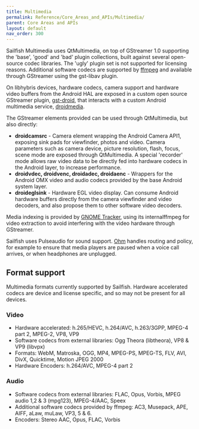 ```yaml
---
title: Multimedia
permalink: Reference/Core_Areas_and_APIs/Multimedia/
parent: Core Areas and APIs
layout: default
nav_order: 300
---
```


Sailfish Multimedia uses QtMultimedia, on top of GStreamer 1.0
supporting the 'base', 'good' and 'bad' plugin collections, built
against several open-source codec libraries. The 'ugly' plugin set is
not supported for licensing reasons. Additional software codecs are
supported by [ffmpeg](https://ffmpeg.org/) and available through
GStreamer using the gst-libav plugin.

On libhybris devices, hardware codecs, camera support and hardware video
buffers from the Android HAL are exposed in a custom open source
GStreamer plugin, [gst-droid](https://github.com/sailfishos/gst-droid),
that interacts with a custom Android multimedia service,
[droidmedia](https://github.com/sailfishos/droidmedia).

The GStreamer elements provided can be used through QtMultimedia, but
also directly:

  - **droidcamsrc** - Camera element wrapping the Android Camera API1,
    exposing sink pads for viewfinder, photos and video. Camera
    parameters such as camera device, picture resolution, flash, focus,
    scene mode are exposed through QtMultimedia. A special 'recorder'
    mode allows raw video data to be directly fed into hardware codecs
    in the Android layer, to increase performance.
  - **droidvdec, droidvenc, droidadec, droidaenc** - Wrappers for the
    Android OMX video and audio codecs provided by the base Android
    system layer.
  - **droideglsink** - Hardware EGL video display. Can consume Android
    hardware buffers directly from the camera viewfinder and video
    decoders, and also propose them to other software video decoders.

Media indexing is provided by [GNOME
Tracker](https://wiki.gnome.org/Projects/Tracker/), using its
internalffmpeg for video extraction to avoid interfering with the video
hardware through GStreamer.

Sailfish uses Pulseaudio for sound support.
[Ohm](https://github.com/sailfishos/ohm) handles routing and
policy, for example to ensure that media players are paused when a voice
call arrives, or when headphones are unplugged.

## Format support

Multimedia formats currently supported by Sailfish. Hardware accelerated
codecs are device and license specific, and so may not be present for
all devices.

### Video

  - Hardware accelerated: h.265/HEVC, h.264/AVC, h.263/3GPP, MPEG-4 part
    2, MPEG-2, VP8, VP9
  - Software codecs from external libraries: Ogg Theora (libtheora), VP8
    & VP9 (libvpx)
  - Formats: WebM, Matroska, OGG, MP4, MPEG-PS, MPEG-TS, FLV, AVI, DivX,
    Quicktime, Motion JPEG 2000
  - Hardware Encoders: h.264/AVC, MPEG-4 part 2

### Audio

  - Software codecs from external libraries: FLAC, Opus, Vorbis, MPEG
    audio 1,2 & 3 (mpg123), MPEG-4/AAC, Speex
  - Additional software codecs provided by ffmpeg: AC3, Musepack, APE,
    AIFF, aLaw, muLaw, VP3, 5 & 6.
  - Encoders: Stereo AAC, Opus, FLAC, Vorbis

